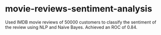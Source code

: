 # movie-reviews-sentiment-analysis
Used IMDB movie reviews of 50000 customers to classify the sentiment of the review using NLP and Naive Bayes. Achieved an ROC of 0.84.
